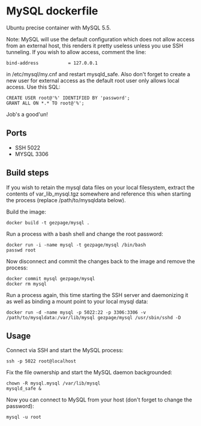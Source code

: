 # MySQL dockerfile

Ubuntu precise container with MySQL 5.5.

Note: MySQL will use the default configuration which does not allow
access from an external host, this renders it pretty useless unless you
use SSH tunneling. If you wish to allow access, comment the line:

    bind-address           = 127.0.0.1

in /etc/mysql/my.cnf and restart mysqld_safe. Also don't forget to
create a new user for external access as the default root user only
allows local access. Use this SQL:

    CREATE USER root@'%' IDENTIFIED BY 'password';
    GRANT ALL ON *.* TO root@'%';

Job's a good'un!

## Ports

* SSH   5022
* MYSQL 3306

## Build steps

If you wish to retain the mysql data files on your local filesystem,
extract the contents of var_lib_mysql.tgz somewhere and reference this
when starting the process (replace /path/to/mysqldata below).

Build the image:

    docker build -t gezpage/mysql .

Run a process with a bash shell and change the root password:

    docker run -i -name mysql -t gezpage/mysql /bin/bash
    passwd root

Now disconnect and commit the changes back to the image and remove the process:

    docker commit mysql gezpage/mysql
    docker rm mysql

Run a process again, this time starting the SSH server and daemonizing it as well as binding a mount point to your local mysql data:

    docker run -d -name mysql -p 5022:22 -p 3306:3306 -v /path/to/mysqldata:/var/lib/mysql gezpage/mysql /usr/sbin/sshd -D

## Usage

Connect via SSH and start the MySQL process:

    ssh -p 5022 root@localhost

Fix the file ownership and start the MySQL daemon backgrounded:

    chown -R mysql.mysql /var/lib/mysql
    mysqld_safe &

Now you can connect to MySQL from your host (don't forget to change the password):

    mysql -u root
